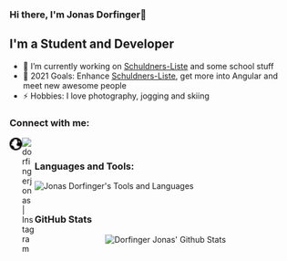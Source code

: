 ### Hi there, I'm Jonas Dorfinger👋

## I'm a Student and Developer

- 🔭 I’m currently working on [Schuldners-Liste][schuldners-liste] and some school stuff
- 🥅 2021 Goals: Enhance [Schuldners-Liste][schuldners-liste], get more into Angular and meet new awesome people
- ⚡ Hobbies: I love photography, jogging and skiing

### Connect with me:

[<img align="left" alt="dorfingerjonas.at" width="22px" src="https://raw.githubusercontent.com/iconic/open-iconic/master/svg/globe.svg" />][website] [<img align="left" alt="dorfingerjonas | Instagram" width="22px" src="https://cdn.jsdelivr.net/npm/simple-icons@v3/icons/instagram.svg" />][instagram]

<br />

### Languages and Tools:

<img style="width: 495px; height: 195px" alt="Jonas Dorfinger's Tools and Languages" src="https://dorfingerjonas.com/assets/tools_and_languages.svg">

<br />
<br />

### GitHub Stats

<center><img alt="Dorfinger Jonas' Github Stats" src="https://github-readme-stats.vercel.app/api?username=dorfingerjonas&show_icons=true&count_private=true" /></center>

[website]: https://dorfingerjonas.at
[instagram]: https://instagram.com/dorfingerjonas
[schuldners-liste]: https://schuldners-liste.com
